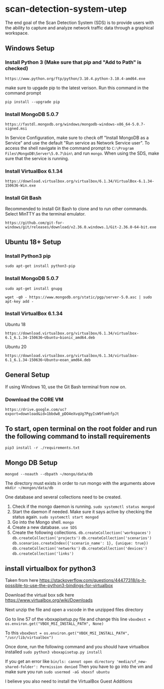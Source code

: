 # scan-detection-system-utep
The end goal of the Scan Detection System (SDS) is to provide users with the ability to capture and analyze network traffic data through a graphical workspace.

## Windows Setup
### Install Python 3 (Make sure that pip and "Add to Path" is checked)

`https://www.python.org/ftp/python/3.10.4.python-3.10.4-amd64.exe`

make sure to upgade pip to the latest verison. Run this command in the command prompt

`pip install --upgrade pip`

### Install MongoDB 5.0.7

`https://fastdl.mongodb.org/windows/mongodb-windows-x86_64-5.0.7-signed.msi`

In Service Configuration, make sure to check off "Install MongoDB as a Service" and use the default "Run service as Network Service user". To access the shell navigate in the command prompt to `C:\Program Files\MongoDB\Server\5.0.7\bin\` and run `mongo`. When using the SDS, make sure that the service is running.

### Install VirtualBox 6.1.34

`https://download.virtualbox.org/virtualbox/6.1.34/VirtualBox-6.1.34-150636-Win.exe`

### Install Git Bash

Recommended to install Git Bash to clone and to run other commands. Select MinTTY as the terminal emulator.

`https://github.com/git-for-windows/git/releases/download/v2.36.0.windows.1/Git-2.36.0-64-bit.exe`

## Ubuntu 18+ Setup

### Install Python3 pip

`sudo apt-get install python3-pip`

### Install MongoDB 5.0.7

`sudo apt-get install gnupg`

`wget -q0 - https://www.mongodb.org/static/pgp/server-5.0.asc | sudo apt-key add -`

### Install VirtualBox 6.1.34

Ubuntu 18

`https://download.virtualbox.org/virtualbox/6.1.34/virtualbox-6.1_6.1.34-150636~Ubuntu~bionic_amd64.deb`

Ubuntu 20

`https://download.virtualbox.org/virtualbox/6.1.34/virtualbox-6.1_6.1.34-150636~Ubuntu~eoan_amd64.deb`

## General Setup

If using Windows 10, use the Git Bash terminal from now on.

### Download the CORE VM

`https://drive.google.com/uc?export=download&id=1bbdw8_pDO4eXvqUg7PgyIsW9fomhfpJt`

## To start, open terminal on the root folder and run the following command to install requirements

`pip3 install -r ./requirements.txt`

## Mongo DB Setup

`mongod --noauth --dbpath ~/mongo/data/db`

The directory must exists in order to run mongo with the arguments above
`mkdir ~/mongon/data/db`

One database and several collections need to be created.

1. Check if the mongo daemon is running.
`sudo systemctl status mongod`
2. Start the daemon if needed. Make sure it says active by checking the status again.
`sudo systemctl start mongod`
3. Go into the Mongo shell.
`mongo`
4. Create a new database.
`use SDS`
5. Create the following collections.
`db.createCollection('workspaces')`
`db.createCollection('projects')`
`db.createCollection('scenarios')`
`db.scenarios.createIndex({'scenario_name': 1}, {unique: true})`
`db.createCollection('networks')`
`db.createCollection('devices')`
`db.createCollection('links')`

## install virtualbox for python3
Taken from here
https://stackoverflow.com/questions/44477318/is-it-possible-to-use-the-python3-bindings-for-virtualbox

Download the virtual box sdk here
https://www.virtualbox.org/wiki/Downloads

Next unzip the file and open a vscode in the unzipped files directory

Go to line 57 of the vboxapisetup.py file and change this line
`vboxDest = os.environ.get("VBOX_MSI_INSTALL_PATH", None)`

To this
`vboxDest = os.environ.get("VBOX_MSI_INSTALL_PATH", "/usr/lib/virtualbox")`

Once done, run the following command and you should have virtualbox installed
`sudo python3 vboxapisetup.py install`


If you get an error like
`bin/ls: cannot open directory 'media/sf_new-shared-folder': Permission denied`
Then you have to go into the vm and make sure you run `sudo usermod -aG vboxsf ubuntu`

I believe you also need to install the VirtualBox Guest Additions
